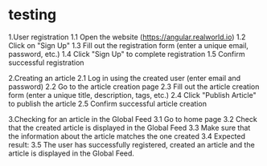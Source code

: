 # testing
1.User registration
1.1 Open the website (https://angular.realworld.io)
1.2 Click on "Sign Up"
1.3 Fill out the registration form (enter a unique email, password, etc.)
1.4 Click "Sign Up" to complete registration
1.5 Confirm successful registration

2.Creating an article
2.1 Log in using the created user (enter email and password)
2.2 Go to the article creation page
2.3 Fill out the article creation form (enter a unique title, description, tags, etc.)
2.4 Click "Publish Article" to publish the article
2.5 Confirm successful article creation

3.Checking for an article in the Global Feed
3.1 Go to home page
3.2 Check that the created article is displayed in the Global Feed
3.3 Make sure that the information about the article matches the one created
3.4 Expected result:
3.5 The user has successfully registered, created an article and the article is displayed in the Global Feed.
